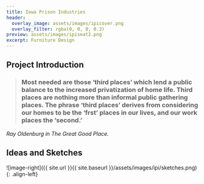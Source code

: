 ```yaml
---
title: Iowa Prison Industries
header:
  overlay_image: assets/images/ipicover.png
  overlay_filter: rgba(0, 0, 0, 0.3)
preview: assets/images/ipiseat2.png
excerpt: Furniture Design
---
```


<section id="intro">
<div class="container row margin-topbottom-null" markdown="block">
<div class="col-md-12" markdown="block">

## Project Introduction

</div>
</div>
</section>

<section id="quote">
<div class="container row margin-topbottom-null" markdown="block">
<div class="col-md-12" markdown="block">
    
    
>### Most needed are those ‘third places’ which lend a public balance to the increased privatization of home life. Third places are nothing more than informal public gathering places. The phrase ‘third places’ derives from considering our homes to be the ‘frst’ places in our lives, and our work places the ‘second.’
<cite>Ray Oldenburg in _The Great Good Place_.</cite>
    
</div>
</div>
</section>

<section id="sketches">
<div class="container row margin-topbottom-null" markdown="block">
<div class="col-md-12" markdown="block">
    
## Ideas and Sketches
    
![image-right]({{ site.url }}{{ site.baseurl }}/assets/images/ipi/sketches.png){: .align-left}
    
</div>
</div>
</section>